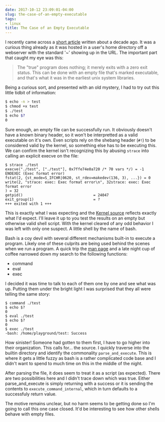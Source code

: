 ```yaml
---
date: 2017-10-12 23:09:01-04:00
slug: the-case-of-an-empty-executable
tags:
- linux
title: The Case of an Empty Executable
---
```


I recently came across a [short article][1] written about a decade ago. It was
a curious thing already as it was hosted in a user's home directory off a
webserver with the standard '~<username>' showing up in the URL. The important
part that caught my eye was this:

> The "true" program does nothing; it merely exits with a zero exit status.
> This can be done with an empty file that's marked executable, and that's what
> it was in the earliest unix system libraries.

Being a curious sort, and presented with an old mystery, I had to try out this
little tidbit of information:

```sh
$ echo -n > test
$ chmod +x test
$ ./test
$ echo $?
0
```

Sure enough, an empty file can be successfully run. It obviously doesn't have a
known binary header, so it won't be interpretted as a valid executable on it's
own. Even scripts rely on the shebang header (`#!`) to be considered valid by
the kernel, so something else has to be executing this. We can confirm the
kernel isn't recognizing this by abusing `strace` into calling an explicit
execve on the file:

```
$ strace ./test
execve("./test", ["./test"], 0x7ffe74e0a720 /* 70 vars */) = -1 ENOEXEC (Exec format error)
fstat(2, {st_mode=S_IFCHR|0620, st_rdev=makedev(136, 3), ...}) = 0
write(2, "strace: exec: Exec format error\n", 32strace: exec: Exec format error
) = 32
getpid()                                = 24047
exit_group(1)                           = ?
+++ exited with 1 +++
```

This is exactly what I was expecting and the [Kernel source][2] reflects
exactly what I'd expect. I'll leave it up to you test the results on an empty
but otherwise valid shell script. With the kernel cleared of any odd behavior I
was left with only one suspect. A little shell by the name of bash.

Bash is a coy devil with several different mechanisms built-in to execute a
program. Likely one of these culprits are being used behind the scenes when we
run a program. A quick trip the [man page][3] and a late night cup of coffee
narrowed down my search to the following functions:

* command
* eval
* exec

I decided it was time to talk to each of them one by one and see what was up.
Putting them under the bright light I was surprised that they all were telling
the same story:

```
$ command ./test
$ echo $?
0
$ eval ./test
$ echo $?
0
$ exec ./test
-bash: /home/playground/test: Success
```

How sinister! Someone had gotten to them first, I have to go higher into their
organization. This calls for... the source. I quickly traverse into the builtin
directory and identify the commonality `parse_and_execute`. This is where it
gets a little fuzzy as bash is a rather complicated code base and I didn't want
to spend to much time on this in the middle of the night.

After parsing the file, it does seem to treat it as a script (as expected).
There are two possibilities here and I didn't trace down which was true. Either
parse_and_execute is simply returning with a success or it is sending the
contents to `execute_command_internal`, which in turn defaults to a successfuly
return value.

The motive remains unclear, but no harm seems to be getting done so I'm going
to call this one case closed. It'd be interesting to see how other shells
behave with empty files.

[1]: http://trillian.mit.edu/~jc/humor/ATT_Copyright_true.html
[2]: https://github.com/torvalds/linux/blob/c2315c187fa0d3ab363fdebe22718170b40473e3/fs/binfmt_script.c#L24
[3]: https://www.gnu.org/software/bash/manual/bash.txt
